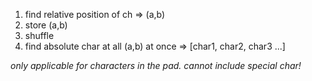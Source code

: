 1. find relative position of ch => (a,b)
2. store (a,b)
3. shuffle
4. find absolute char at all (a,b) at once => [char1, char2, char3 ...]

*only applicable for characters in the pad. cannot include special char!*